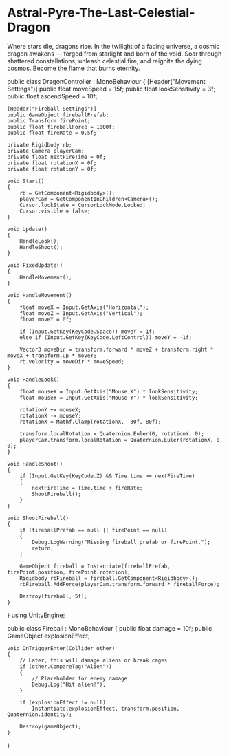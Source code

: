 # Astral-Pyre-The-Last-Celestial-Dragon
Where stars die, dragons rise.  In the twilight of a fading universe, a cosmic dragon awakens — forged from starlight and born of the void. Soar through shattered constellations, unleash celestial fire, and reignite the dying cosmos.  Become the flame that burns eternity.







public class DragonController : MonoBehaviour
{
    [Header("Movement Settings")]
    public float moveSpeed = 15f;
    public float lookSensitivity = 3f;
    public float ascendSpeed = 10f;

    [Header("Fireball Settings")]
    public GameObject fireballPrefab;
    public Transform firePoint;
    public float fireballForce = 1000f;
    public float fireRate = 0.5f;

    private Rigidbody rb;
    private Camera playerCam;
    private float nextFireTime = 0f;
    private float rotationX = 0f;
    private float rotationY = 0f;

    void Start()
    {
        rb = GetComponent<Rigidbody>();
        playerCam = GetComponentInChildren<Camera>();
        Cursor.lockState = CursorLockMode.Locked;
        Cursor.visible = false;
    }

    void Update()
    {
        HandleLook();
        HandleShoot();
    }

    void FixedUpdate()
    {
        HandleMovement();
    }

    void HandleMovement()
    {
        float moveX = Input.GetAxis("Horizontal");
        float moveZ = Input.GetAxis("Vertical");
        float moveY = 0f;

        if (Input.GetKey(KeyCode.Space)) moveY = 1f;
        else if (Input.GetKey(KeyCode.LeftControl)) moveY = -1f;

        Vector3 moveDir = transform.forward * moveZ + transform.right * moveX + transform.up * moveY;
        rb.velocity = moveDir * moveSpeed;
    }

    void HandleLook()
    {
        float mouseX = Input.GetAxis("Mouse X") * lookSensitivity;
        float mouseY = Input.GetAxis("Mouse Y") * lookSensitivity;

        rotationY += mouseX;
        rotationX -= mouseY;
        rotationX = Mathf.Clamp(rotationX, -80f, 80f);

        transform.localRotation = Quaternion.Euler(0, rotationY, 0);
        playerCam.transform.localRotation = Quaternion.Euler(rotationX, 0, 0);
    }

    void HandleShoot()
    {
        if (Input.GetKey(KeyCode.Z) && Time.time >= nextFireTime)
        {
            nextFireTime = Time.time + fireRate;
            ShootFireball();
        }
    }

    void ShootFireball()
    {
        if (fireballPrefab == null || firePoint == null)
        {
            Debug.LogWarning("Missing fireball prefab or firePoint.");
            return;
        }

        GameObject fireball = Instantiate(fireballPrefab, firePoint.position, firePoint.rotation);
        Rigidbody rbFireball = fireball.GetComponent<Rigidbody>();
        rbFireball.AddForce(playerCam.transform.forward * fireballForce);

        Destroy(fireball, 5f);
    }
}
using UnityEngine;

public class Fireball : MonoBehaviour
{
    public float damage = 10f;
    public GameObject explosionEffect;

    void OnTriggerEnter(Collider other)
    {
        // Later, this will damage aliens or break cages
        if (other.CompareTag("Alien"))
        {
            // Placeholder for enemy damage
            Debug.Log("Hit alien!");
        }

        if (explosionEffect != null)
            Instantiate(explosionEffect, transform.position, Quaternion.identity);

        Destroy(gameObject);
    }
}
